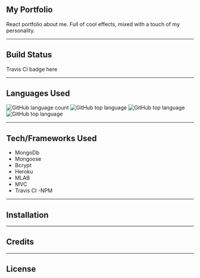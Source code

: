## My Portfolio
React portfolio about me. Full of cool effects, mixed with a touch of my personality. 

---

## Build Status
Travis CI badge here

---

## Languages Used
![GitHub language count](https://img.shields.io/github/languages/count/lrmccann/Portfolio?color=lime%20green%20&style=plastic)     ![GitHub top language](https://img.shields.io/github/languages/top/lrmccann/Portfolio?color=yellow&style=plastic)     ![GitHub top language](https://img.shields.io/badge/HTML-11.7%25-red)     ![GitHub top language](https://img.shields.io/badge/CSS-19.0%25-purple)

--- 

## Tech/Frameworks Used
- MongoDb
- Mongoose
- Bcrypt
- Heroku
- MLAB
- MVC
- Travis CI
-NPM

---

## Installation

---

## Credits

---

## License






